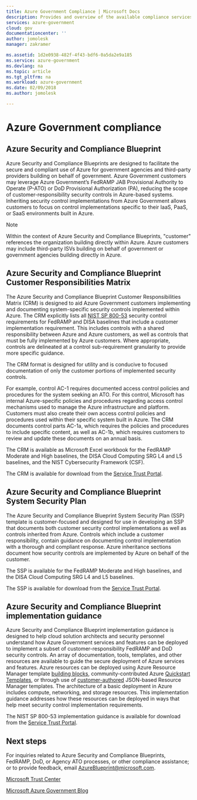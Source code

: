 ```yaml
---
title: Azure Government Compliance | Microsoft Docs
description: Provides and overview of the available compliance services for Azure Government
services: azure-government
cloud: gov
documentationcenter: ''
author: jomolesk
manager: zakramer

ms.assetid: 1d2e0938-482f-4f43-bdf6-0a5da2e9a185
ms.service: azure-government
ms.devlang: na
ms.topic: article
ms.tgt_pltfrm: na
ms.workload: azure-government
ms.date: 02/09/2018
ms.author: jomolesk

---
```

# Azure Government compliance

## Azure Security and Compliance Blueprint

Azure Security and Compliance Blueprints are designed to facilitate the secure and compliant use of Azure for government agencies and third-party providers building on behalf of government. Azure Government customers may leverage Azure Government’s FedRAMP JAB Provisional Authority to Operate (P-ATO) or DoD Provisional Authorization (PA), reducing the scope of customer-responsibility security controls in Azure-based systems. Inheriting security control implementations from Azure Government allows customers to focus on control implementations specific to their IaaS, PaaS, or SaaS environments built in Azure.

> [!NOTE]
> Within the context of Azure Security and Compliance Blueprints, "customer" references the organization building directly within Azure. Azure customers may include third-party ISVs building on behalf of government or government agencies building directly in Azure.

## Azure Security and Compliance Blueprint Customer Responsibilities Matrix

The Azure Security and Compliance Blueprint Customer Responsibilities Matrix (CRM) is designed to aid Azure Government customers implementing and documenting system-specific security controls implemented within Azure. The CRM explicitly lists all [NIST SP 800-53](http://nvlpubs.nist.gov/nistpubs/SpecialPublications/NIST.SP.800-53r4.pdf) security control requirements for FedRAMP and DISA baselines that include a customer implementation requirement. This includes controls with a shared responsibility between Azure and Azure customers, as well as controls that must be fully implemented by Azure customers. Where appropriate, controls are delineated at a control sub-requirement granularity to provide more specific guidance.

The CRM format is designed for utility and is conducive to focused documentation of only the customer portions of implemented security controls.

For example, control AC-1 requires documented access control policies and procedures for the system seeking an ATO. For this control, Microsoft has internal Azure-specific policies and procedures regarding access control mechanisms used to manage the Azure infrastructure and platform. Customers must also create their own access control policies and procedures used within their specific system built in Azure. The CRM documents control parts AC-1a, which requires the policies and procedures to include specific content, as well as AC-1b, which requires customers to review and update these documents on an annual basis.

The CRM is available as Microsoft Excel workbook for the FedRAMP Moderate and High baselines, the DISA Cloud Computing SRG L4 and L5 baselines, and the NIST Cybersecurity Framework (CSF).

The CRM is available for download from the [Service Trust Portal](https://servicetrust.microsoft.com/ViewPage/Blueprint).

## Azure Security and Compliance Blueprint System Security Plan

The Azure Security and Compliance Blueprint System Security Plan (SSP) template is customer-focused and designed for use in developing an SSP that documents both customer security control implementations as well as controls inherited from Azure. Controls which include a customer responsibility, contain guidance on documenting control implementation with a thorough and compliant response. Azure inheritance sections document how security controls are implemented by Azure on behalf of the customer.

The SSP is available for the FedRAMP Moderate and High baselines, and the DISA Cloud Computing SRG L4 and L5 baselines. 

The SSP is available for download from the [Service Trust Portal](https://servicetrust.microsoft.com/ViewPage/Blueprint).

## Azure Security and Compliance Blueprint implementation guidance

Azure Security and Compliance Blueprint implementation guidance is designed to help cloud solution architects and security personnel understand how Azure Government services and features can be deployed to implement a subset of customer-responsibility FedRAMP and DoD security controls. 
An array of documentation, tools, templates, and other resources are available to guide the secure deployment of Azure services and features. Azure resources can be deployed using Azure Resource Manager template [building blocks](https://github.com/mspnp/template-building-blocks), community-contributed Azure [Quickstart Templates](https://azure.microsoft.com/resources/templates/), or through use of [customer-authored](https://docs.microsoft.com/azure/azure-resource-manager/resource-group-authoring-templates) JSON-based Resource Manager templates. The architecture of a basic deployment in Azure includes compute, networking, and storage resources. This implementation guidance addresses how these resources can be deployed in ways that help meet security control implementation requirements.

The NIST SP 800-53 implementation guidance is available for download from the [Service Trust Portal](https://servicetrust.microsoft.com/ViewPage/Blueprint).

## Next steps

For inquiries related to Azure Security and Compliance Blueprints, FedRAMP, DoD, or Agency ATO processes, or other compliance assistance; or to provide feedback, email [AzureBlueprint@microsoft.com](mailto:AzureBlueprint@microsoft.com).

[Microsoft Trust Center](https://www.microsoft.com/trustcenter/Compliance/default.aspx)

[Microsoft Azure Government Blog](https://blogs.msdn.microsoft.com/azuregov/)

